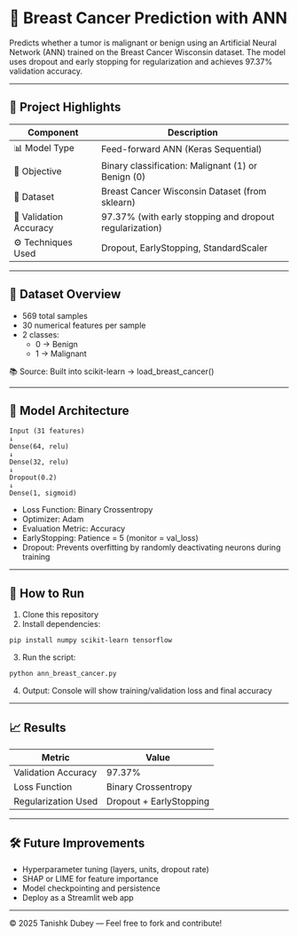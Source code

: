 # 🧠 Breast Cancer Prediction with ANN

Predicts whether a tumor is malignant or benign using an Artificial Neural Network (ANN) trained on the Breast Cancer Wisconsin dataset. The model uses dropout and early stopping for regularization and achieves 97.37% validation accuracy.

---

## 📌 Project Highlights

| Component             | Description                                               |
|----------------------|-----------------------------------------------------------|
| 📊 Model Type         | Feed-forward ANN (Keras Sequential)                       |
| 🎯 Objective          | Binary classification: Malignant (1) or Benign (0)        |
| 💂️ Dataset            | Breast Cancer Wisconsin Dataset (from sklearn)           |
| 🧪 Validation Accuracy | 97.37% (with early stopping and dropout regularization)   |
| ⚙️ Techniques Used    | Dropout, EarlyStopping, StandardScaler                    |

---

## 🧬 Dataset Overview

- 569 total samples
- 30 numerical features per sample
- 2 classes:
  - 0 → Benign
  - 1 → Malignant

📚 Source: Built into scikit-learn → load_breast_cancer()

---

## 🧠 Model Architecture

```
Input (31 features)
↓
Dense(64, relu)
↓
Dense(32, relu)
↓
Dropout(0.2)
↓
Dense(1, sigmoid)
```

- Loss Function: Binary Crossentropy  
- Optimizer: Adam  
- Evaluation Metric: Accuracy  
- EarlyStopping: Patience = 5 (monitor = val_loss)  
- Dropout: Prevents overfitting by randomly deactivating neurons during training

---

## 🚀 How to Run

1. Clone this repository
2. Install dependencies:

```bash
pip install numpy scikit-learn tensorflow
```

3. Run the script:

```bash
python ann_breast_cancer.py
```

4. Output: Console will show training/validation loss and final accuracy

---

## 📈 Results

| Metric               | Value         |
|----------------------|---------------|
| Validation Accuracy  | 97.37%        |
| Loss Function        | Binary Crossentropy |
| Regularization Used  | Dropout + EarlyStopping |

---

## 🛠 Future Improvements

- Hyperparameter tuning (layers, units, dropout rate)
- SHAP or LIME for feature importance
- Model checkpointing and persistence
- Deploy as a Streamlit web app

---

© 2025 Tanishk Dubey — Feel free to fork and contribute!

